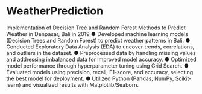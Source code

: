 # WeatherPrediction
Implementation of Decision Tree and Random Forest Methods to Predict Weather in Denpasar, Bali in 2019
●	Developed machine learning models (Decision Trees and Random Forest) to predict weather patterns in Bali.
●	Conducted Exploratory Data Analysis (EDA) to uncover trends, correlations, and outliers in the dataset.
●	Preprocessed data by handling missing values and addressing imbalanced data for improved model accuracy.
●	Optimized model performance through hyperparameter tuning using Grid Search.
●	Evaluated models using precision, recall, F1-score, and accuracy, selecting the best model for deployment.
●	Utilized Python (Pandas, NumPy, Scikit-learn) and visualized results with Matplotlib/Seaborn.


